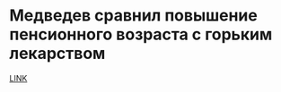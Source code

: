 # Медведев сравнил повышение пенсионного возраста с горьким лекарством



[LINK](https://varlamov.ru/3041184.html)